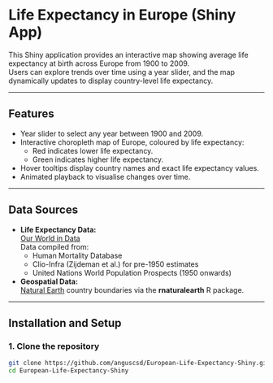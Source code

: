 # Life Expectancy in Europe (Shiny App)

This Shiny application provides an interactive map showing average life expectancy at birth across Europe from 1900 to 2009.  
Users can explore trends over time using a year slider, and the map dynamically updates to display country-level life expectancy.

---

## Features
- Year slider to select any year between 1900 and 2009.
- Interactive choropleth map of Europe, coloured by life expectancy:
  - Red indicates lower life expectancy.
  - Green indicates higher life expectancy.
- Hover tooltips display country names and exact life expectancy values.
- Animated playback to visualise changes over time.

---

## Data Sources
- **Life Expectancy Data:**  
  [Our World in Data](https://ourworldindata.org/life-expectancy)  
  Data compiled from:
  - Human Mortality Database  
  - Clio-Infra (Zijdeman et al.) for pre-1950 estimates  
  - United Nations World Population Prospects (1950 onwards)
- **Geospatial Data:**  
  [Natural Earth](https://www.naturalearthdata.com/) country boundaries via the **rnaturalearth** R package.

---

## Installation and Setup

### 1. Clone the repository
```bash
git clone https://github.com/anguscsd/European-Life-Expectancy-Shiny.git
cd European-Life-Expectancy-Shiny



